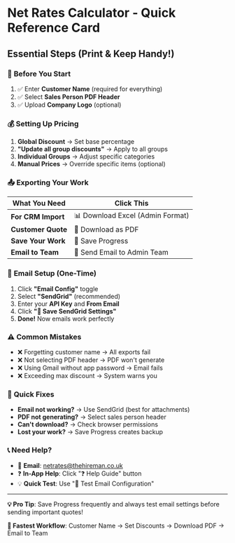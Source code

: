 # Net Rates Calculator - Quick Reference Card

## Essential Steps (Print & Keep Handy!)

### 🎯 **Before You Start**
1. ✅ Enter **Customer Name** (required for everything)
2. ✅ Select **Sales Person PDF Header** 
3. ✅ Upload **Company Logo** (optional)

### 💰 **Setting Up Pricing**
1. **Global Discount** → Set base percentage
2. **"Update all group discounts"** → Apply to all groups
3. **Individual Groups** → Adjust specific categories
4. **Manual Prices** → Override specific items (optional)

### 📤 **Exporting Your Work**

| What You Need | Click This |
|---------------|------------|
| **For CRM Import** | 📊 Download Excel (Admin Format) |
| **Customer Quote** | 📄 Download as PDF |
| **Save Your Work** | 💾 Save Progress |
| **Email to Team** | 📨 Send Email to Admin Team |

### 📧 **Email Setup (One-Time)**
1. Click **"Email Config"** toggle
2. Select **"SendGrid"** (recommended)
3. Enter your **API Key** and **From Email**
4. Click **"💾 Save SendGrid Settings"**
5. **Done!** Now emails work perfectly

### ⚠️ **Common Mistakes**
- ❌ Forgetting customer name → All exports fail
- ❌ Not selecting PDF header → PDF won't generate  
- ❌ Using Gmail without app password → Email fails
- ❌ Exceeding max discount → System warns you

### 🔧 **Quick Fixes**
- **Email not working?** → Use SendGrid (best for attachments)
- **PDF not generating?** → Select sales person header
- **Can't download?** → Check browser permissions
- **Lost your work?** → Save Progress creates backup

### 📞 **Need Help?**
- 📧 **Email**: netrates@thehireman.co.uk
- ❓ **In-App Help**: Click "❓ Help Guide" button
- 💡 **Quick Test**: Use "🧪 Test Email Configuration"

---
**💡 Pro Tip**: Save Progress frequently and always test email settings before sending important quotes!

**🚀 Fastest Workflow**: Customer Name → Set Discounts → Download PDF → Email to Team
